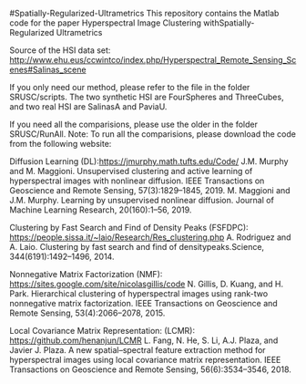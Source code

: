 #Spatially-Regularized-Ultrametrics
This repository contains the Matlab code for the paper Hyperspectral Image Clustering withSpatially-Regularized Ultrametrics

Source of the HSI data set: http://www.ehu.eus/ccwintco/index.php/Hyperspectral_Remote_Sensing_Scenes#Salinas_scene

If you only need our method, please refer to the file in the folder SRUSC/scripts. The two synthetic HSI are FourSpheres and ThreeCubes, and two real HSI are SalinasA and PaviaU.

If you need all the comparisions, please use the older in the folder SRUSC/RunAll. Note: To run all the comparisions, please download the code from the following website:

Diffusion Learning (DL):https://jmurphy.math.tufts.edu/Code/ J.M. Murphy and M. Maggioni. Unsupervised clustering and active learning of hyperspectral images with nonlinear diffusion.
IEEE Transactions on Geoscience and Remote Sensing, 57(3):1829–1845, 2019. M. Maggioni and J.M. Murphy. Learning by unsupervised nonlinear diffusion. Journal of Machine Learning Research, 20(160):1–56, 2019.

Clustering by Fast Search and Find of Density Peaks (FSFDPC): https://people.sissa.it/~laio/Research/Res_clustering.php A. Rodriguez and A. Laio. Clustering by fast search and find of densitypeaks.Science, 344(6191):1492–1496, 2014.

Nonnegative Matrix Factorization (NMF): https://sites.google.com/site/nicolasgillis/code N. Gillis, D. Kuang, and H. Park. Hierarchical clustering of hyperspectral images using rank-two nonnegative matrix factorization. IEEE Transactions on Geoscience and Remote Sensing, 53(4):2066–2078, 2015.

Local Covariance Matrix Representation: (LCMR): https://github.com/henanjun/LCMR L. Fang, N. He, S. Li, A.J. Plaza, and Javier J. Plaza. A new spatial–spectral feature extraction method for hyperspectral images using local covariance matrix representation. IEEE Transactions on Geoscience and Remote Sensing, 56(6):3534–3546, 2018.
